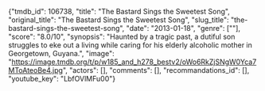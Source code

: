 {"tmdb_id": 106738, "title": "The Bastard Sings the Sweetest Song", "original_title": "The Bastard Sings the Sweetest Song", "slug_title": "the-bastard-sings-the-sweetest-song", "date": "2013-01-18", "genre": [""], "score": "8.0/10", "synopsis": "Haunted by a tragic past, a dutiful son struggles to eke out a living while caring for his elderly alcoholic mother in Georgetown, Guyana.", "image": "https://image.tmdb.org/t/p/w185_and_h278_bestv2/oWo6RkZjSNgW0Yca7MToAteoBe4.jpg", "actors": [], "comments": [], "recommandations_id": [], "youtube_key": "LbfOVlMFu00"}